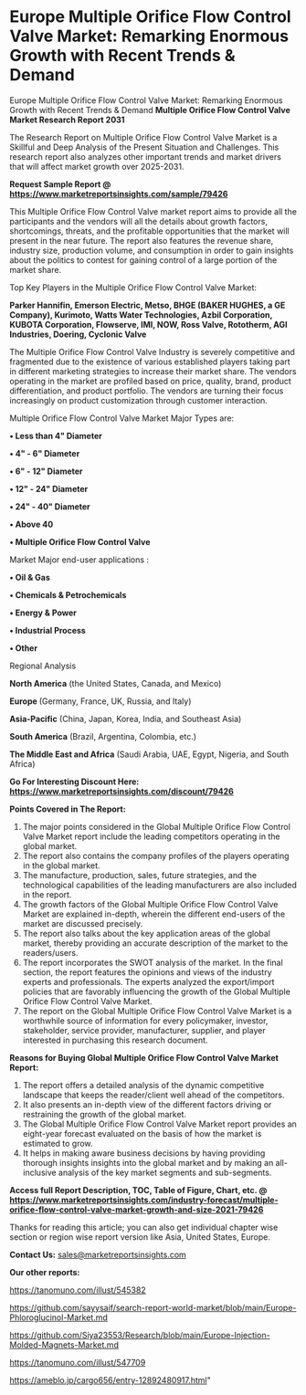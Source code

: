 # Europe Multiple Orifice Flow Control Valve Market: Remarking Enormous Growth with Recent Trends & Demand
Europe Multiple Orifice Flow Control Valve Market: Remarking Enormous Growth with Recent Trends & Demand
<strong>Multiple Orifice Flow Control Valve Market Research Report 2031</strong>

The Research Report on Multiple Orifice Flow Control Valve Market is a Skillful and Deep Analysis of the Present Situation and Challenges. This research report also analyzes other important trends and market drivers that will affect market growth over 2025-2031.

<strong>Request Sample Report @ <a href=https://www.marketreportsinsights.com/sample/79426>https://www.marketreportsinsights.com/sample/79426</a></strong>

This Multiple Orifice Flow Control Valve market report aims to provide all the participants and the vendors will all the details about growth factors, shortcomings, threats, and the profitable opportunities that the market will present in the near future. The report also features the revenue share, industry size, production volume, and consumption in order to gain insights about the politics to contest for gaining control of a large portion of the market share.

Top Key Players in the Multiple Orifice Flow Control Valve Market:

<strong>Parker Hannifin, Emerson Electric, Metso, BHGE (BAKER HUGHES, a GE Company), Kurimoto, Watts Water Technologies, Azbil Corporation, KUBOTA Corporation, Flowserve, IMI, NOW, Ross Valve, Rototherm, AGI Industries, Doering, Cyclonic Valve</strong>

The Multiple Orifice Flow Control Valve Industry is severely competitive and fragmented due to the existence of various established players taking part in different marketing strategies to increase their market share. The vendors operating in the market are profiled based on price, quality, brand, product differentiation, and product portfolio. The vendors are turning their focus increasingly on product customization through customer interaction.

Multiple Orifice Flow Control Valve Market Major Types are:

<strong>• Less than 4&#34; Diameter

• 4&#34; - 6&#34; Diameter

• 6&#34; - 12&#34; Diameter

• 12&#34; - 24&#34; Diameter

• 24&#34; - 40&#34; Diameter

• Above 40

• Multiple Orifice Flow Control Valve</strong>

Market Major end-user applications :

<strong>• Oil & Gas

• Chemicals & Petrochemicals

• Energy & Power

• Industrial Process

• Other</strong>

Regional Analysis

</u><strong><b>North America</b></strong> (the United States, Canada, and Mexico)

<strong><b>Europe </b></strong>(Germany, France, UK, Russia, and Italy)

<strong><b>Asia-Pacific</b></strong> (China, Japan, Korea, India, and Southeast Asia)

<strong><b>South America</b></strong> (Brazil, Argentina, Colombia, etc.)

<strong><b>The Middle East and Africa</b></strong> (Saudi Arabia, UAE, Egypt, Nigeria, and South Africa)

<strong>Go For Interesting Discount Here: <a href=https://www.marketreportsinsights.com/discount/79426>https://www.marketreportsinsights.com/discount/79426</a></strong>

<strong>Points Covered in The Report:</strong>
<ol>
  <li>The major points considered in the Global Multiple Orifice Flow Control Valve Market report include the leading competitors operating in the global market.</li>
  <li>The report also contains the company profiles of the players operating in the global market.</li>
  <li>The manufacture, production, sales, future strategies, and the technological capabilities of the leading manufacturers are also included in the report.</li>
  <li>The growth factors of the Global Multiple Orifice Flow Control Valve Market are explained in-depth, wherein the different end-users of the market are discussed precisely.</li>
  <li>The report also talks about the key application areas of the global market, thereby providing an accurate description of the market to the readers/users.</li>
  <li>The report incorporates the SWOT analysis of the market. In the final section, the report features the opinions and views of the industry experts and professionals. The experts analyzed the export/import policies that are favorably influencing the growth of the Global Multiple Orifice Flow Control Valve Market.</li>
  <li>The report on the Global Multiple Orifice Flow Control Valve Market is a worthwhile source of information for every policymaker, investor, stakeholder, service provider, manufacturer, supplier, and player interested in purchasing this research document.</li>
</ol>
<strong>Reasons for Buying Global Multiple Orifice Flow Control Valve Market Report:</strong>

<ol>
  <li>The report offers a detailed analysis of the dynamic competitive landscape that keeps the reader/client well ahead of the competitors.</li>
  <li>It also presents an in-depth view of the different factors driving or restraining the growth of the global market.</li>
  <li>The Global Multiple Orifice Flow Control Valve Market report provides an eight-year forecast evaluated on the basis of how the market is estimated to grow.</li>
  <li>It helps in making aware business decisions by having providing thorough insights insights into the global market and by making an all-inclusive analysis of the key market segments and sub-segments.</li>
</ol>
<strong>Access full Report Description, TOC, Table of Figure, Chart, etc. @ <a href=https://www.marketreportsinsights.com/industry-forecast/multiple-orifice-flow-control-valve-market-growth-and-size-2021-79426>https://www.marketreportsinsights.com/industry-forecast/multiple-orifice-flow-control-valve-market-growth-and-size-2021-79426</a></strong>


Thanks for reading this article; you can also get individual chapter wise section or region wise report version like Asia, United States, Europe.

<strong>Contact Us:</strong>
sales@marketreportsinsights.com

<strong>Our other reports:</strong>

<a href=https://tanomuno.com/illust/545382>https://tanomuno.com/illust/545382</a>

<a href=https://github.com/sayysaif/search-report-world-market/blob/main/Europe-Phloroglucinol-Market.md>https://github.com/sayysaif/search-report-world-market/blob/main/Europe-Phloroglucinol-Market.md</a>

<a href=https://github.com/Siya23553/Research/blob/main/Europe-Injection-Molded-Magnets-Market.md>https://github.com/Siya23553/Research/blob/main/Europe-Injection-Molded-Magnets-Market.md</a>

<a href=https://tanomuno.com/illust/547709>https://tanomuno.com/illust/547709</a>

<a href=https://ameblo.jp/cargo656/entry-12892480917.html>https://ameblo.jp/cargo656/entry-12892480917.html</a>"
